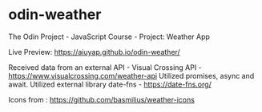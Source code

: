 # odin-weather

The Odin Project - JavaScript Course - Project: Weather App

Live Preview: https://aiuyap.github.io/odin-weather/

Received data from an external API - Visual Crossing API - https://www.visualcrossing.com/weather-api
Utilized promises, async and await.
Utilized external library date-fns - https://date-fns.org/

Icons from : https://github.com/basmilius/weather-icons
